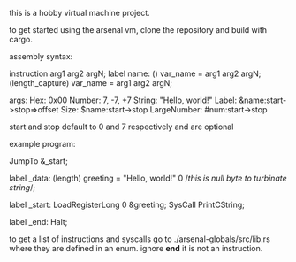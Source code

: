 this is a hobby virtual machine project.

to get started using the arsenal vm, clone the repository and build with cargo.

assembly syntax:

instruction arg1 arg2 argN;
label name:
() var_name = arg1 arg2 argN;
(length_capture) var_name = arg1 arg2 argN;

args:
    Hex: 0x00
    Number: 7, -7, +7
    String: "Hello, world!"
    Label: &name:start->stop=>offset
    Size: $name:start->stop
    LargeNumber: #num:start->stop

start and stop default to 0 and 7 respectively and are optional

example program:

JumpTo &_start;

label _data:
    (length) greeting = "Hello, world!" 0 /*this is null byte to turbinate string*/;

label _start:
    LoadRegisterLong 0 &greeting;
    SysCall PrintCString;

label _end:
    Halt;


to get a list of instructions and syscalls go to ./arsenal-globals/src/lib.rs where they are defined in an enum. ignore __end__ it is not an instruction.
